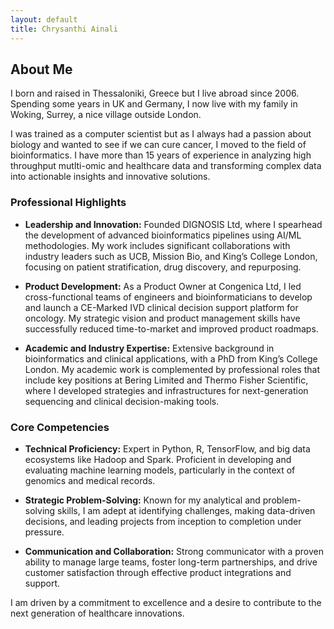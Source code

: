 ```yaml
---
layout: default
title: Chrysanthi Ainali
---
```


<!---<img src="DNAseq.jpg"/>---> 


## About Me
<div class="myWrapper" markdown="1">


I born and raised in Thessaloniki, Greece but I live abroad since 2006. Spending some years in UK and Germany, I now live with my family in Woking, Surrey, a nice village outside London.

I was trained as a computer scientist but as I always had a passion about biology and wanted to see if we can cure cancer, I moved to the field of bioinformatics. I have more than 15 years of experience in analyzing high throughput mutlti-omic and healthcare data and transforming complex data into actionable insights and innovative solutions.


### Professional Highlights

- **Leadership and Innovation:** Founded DIGNOSIS Ltd, where I spearhead the development of advanced bioinformatics pipelines using AI/ML methodologies. My work includes significant collaborations with industry leaders such as UCB, Mission Bio, and King’s College London, focusing on patient stratification, drug discovery, and repurposing.
  
- **Product Development:** As a Product Owner at Congenica Ltd, I led cross-functional teams of engineers and bioinformaticians to develop and launch a CE-Marked IVD clinical decision support platform for oncology. My strategic vision and product management skills have successfully reduced time-to-market and improved product roadmaps.

- **Academic and Industry Expertise:** Extensive background in bioinformatics and clinical applications, with a PhD from King’s College London. My academic work is complemented by professional roles that include key positions at Bering Limited and Thermo Fisher Scientific, where I developed strategies and infrastructures for next-generation sequencing and clinical decision-making tools.

### Core Competencies

- **Technical Proficiency:** Expert in Python, R, TensorFlow, and big data ecosystems like Hadoop and Spark. Proficient in developing and evaluating machine learning models, particularly in the context of genomics and medical records.

- **Strategic Problem-Solving:** Known for my analytical and problem-solving skills, I am adept at identifying challenges, making data-driven decisions, and leading projects from inception to completion under pressure.

- **Communication and Collaboration:** Strong communicator with a proven ability to manage large teams, foster long-term partnerships, and drive customer satisfaction through effective product integrations and support.

I am driven by a commitment to excellence and a desire to contribute to the next generation of healthcare innovations.
